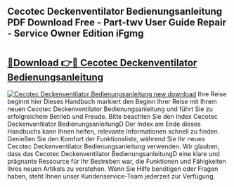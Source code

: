 ## Cecotec Deckenventilator Bedienungsanleitung PDF Download Free - Part-twv User Guide Repair - Service Owner Edition iFgmg

# <h2><a href="http://df46w3.blite.top/?on=Cecotec+Deckenventilator+Bedienungsanleitung">🔗Download 👉🔴 Cecotec Deckenventilator Bedienungsanleitung</a></h2>

[![Cecotec Deckenventilator Bedienungsanleitung new download](https://i.imgur.com/lujVjoI.png)](http://df46w3.blite.top/?on=Cecotec+Deckenventilator+Bedienungsanleitung)
Ihre Reise beginnt hier Dieses Handbuch markiert den Beginn Ihrer Reise mit Ihrem neuen Cecotec Deckenventilator Bedienungsanleitung und führt Sie zu erfolgreichem Betrieb und Freude. Bitte beachten Sie den Index Cecotec Deckenventilator BedienungsanleitungD Der Index am Ende dieses Handbuchs kann Ihnen helfen, relevante Informationen schnell zu finden. Genießen Sie den Komfort der Funktionsliste, während Sie Ihr neues Cecotec Deckenventilator Bedienungsanleitung verwenden. Wir glauben, dass das Cecotec Deckenventilator BedienungsanleitungD eine klare und prägnante Ressource für Ihr Bestreben war, die Funktionen und Fähigkeiten Ihres neuen Artikels zu verstehen. Wenn Sie Hilfe benötigen oder Fragen haben, steht Ihnen unser Kundenservice-Team jederzeit zur Verfügung.
